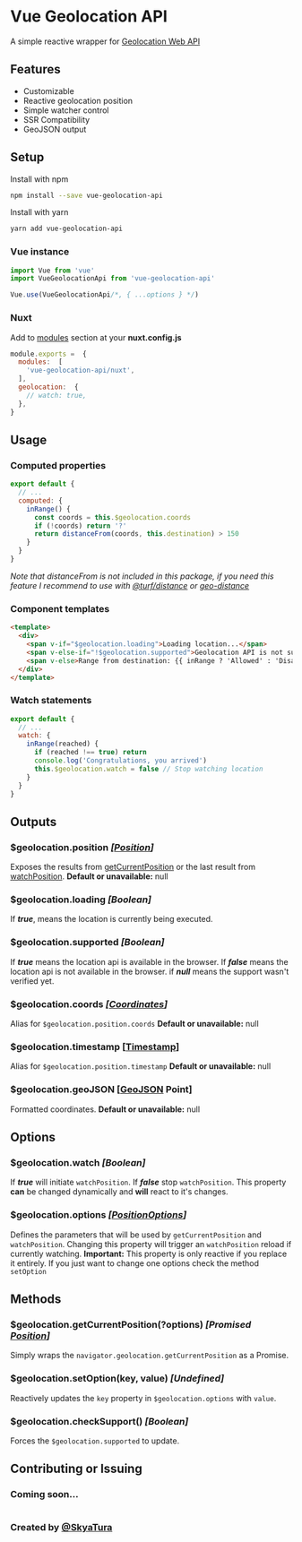 # Vue Geolocation API
A simple reactive wrapper for [Geolocation Web API](https://developer.mozilla.org/pt-BR/docs/Web/API/Geolocation)

## Features
* Customizable
* Reactive geolocation position
* Simple watcher control
* SSR Compatibility
* GeoJSON output

## Setup
Install with npm
```bash
npm install --save vue-geolocation-api
```
Install with yarn
```bash
yarn add vue-geolocation-api
```

### Vue instance
```js
import Vue from 'vue'
import VueGeolocationApi from 'vue-geolocation-api'

Vue.use(VueGeolocationApi/*, { ...options } */)
```
### Nuxt
Add to [modules](https://nuxtjs.org/guide/modules) section at your **nuxt.config.js**
```js
module.exports =  {
  modules:  [
    'vue-geolocation-api/nuxt',
  ],
  geolocation:  {
    // watch: true,
  },
}
```

## Usage

### Computed properties
```js
export default {
  // ...
  computed: {
    inRange() {
      const coords = this.$geolocation.coords
      if (!coords) return '?'
      return distanceFrom(coords, this.destination) > 150
    }
  }
}
```
*Note that distanceFrom is not included in this package, if you need this feature I recommend to use with [@turf/distance](https://www.npmjs.com/package/@turf/distance) or [geo-distance](https://www.npmjs.com/package/geo-distance)*

### Component templates
```html
<template>
  <div>
    <span v-if="$geolocation.loading">Loading location...</span>
    <span v-else-if="!$geolocation.supported">Geolocation API is not supported</span>
    <span v-else>Range from destination: {{ inRange ? 'Allowed' : 'Disallowed' }}</span>
  </div>
</template>
```

### Watch statements
```js
export default {
  // ...
  watch: {
    inRange(reached) {
      if (reached !== true) return
      console.log('Congratulations, you arrived')
      this.$geolocation.watch = false // Stop watching location
    }
  }
}
```

## Outputs
### $geolocation.position *[[Position](https://developer.mozilla.org/pt-BR/docs/Web/API/Position)]*
Exposes the results from [getCurrentPosition](https://developer.mozilla.org/pt-BR/docs/Web/API/Geolocation/getCurrentPosition) or the last result from [watchPosition](https://developer.mozilla.org/pt-BR/docs/Web/API/Geolocation/watchPosition).
**Default or unavailable:** null

### $geolocation.loading *[Boolean]*
If ***true***, means the location is currently being executed.

### $geolocation.supported *[Boolean]*
If ***true*** means the location api is available in the browser.
If ***false*** means the location api is not available in the browser.
if ***null*** means the support wasn't verified yet.

### $geolocation.coords *[[Coordinates](https://developer.mozilla.org/pt-BR/docs/Web/API/Coordinates)]*
Alias for `$geolocation.position.coords`
**Default or unavailable:** null

### $geolocation.timestamp [[Timestamp](https://www.unixtimestamp.com/)]
Alias for `$geolocation.position.timestamp`
**Default or unavailable:** null

### $geolocation.geoJSON [[GeoJSON](http://geojson.org/) Point]
Formatted coordinates.
**Default or unavailable:** null

## Options

### $geolocation.watch *[Boolean]*
If ***true*** will initiate `watchPosition`.
If ***false*** stop `watchPosition`.
This property **can** be changed dynamically and **will** react to it's changes.

### $geolocation.options *[[PositionOptions](https://developer.mozilla.org/pt-BR/docs/Web/API/PositionOptions)]*
Defines the parameters that will be used by `getCurrentPosition` and `watchPosition`.
Changing this property will trigger an `watchPosition` reload if currently watching.
**Important:** This property is only reactive if you replace it entirely. If you just want to change one options check the method `setOption`

## Methods

### $geolocation.getCurrentPosition(?options) *[Promised [Position](https://developer.mozilla.org/pt-BR/docs/Web/API/Position)]*
Simply wraps the `navigator.geolocation.getCurrentPosition` as a Promise.

### $geolocation.setOption(key, value) *[Undefined]*
Reactively updates the `key` property in `$geolocation.options` with `value`.

### $geolocation.checkSupport() *[Boolean]*
Forces the `$geolocation.supported` to update.

## Contributing or Issuing
### Coming soon...
#
### Created by [@SkyaTura](https://github.com/SkyaTura)
